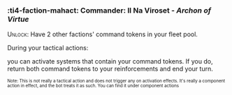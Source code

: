 ### :ti4-faction-mahact: **Commander**: Il Na Viroset - _Archon of Virtue_

<span style="font-variant:small-caps;">Unlock</span>: Have 2 other factions' command tokens in your fleet pool.

During your tactical actions:

you can activate systems that contain your command tokens. If you do, return both command tokens to your reinforcements and end your turn. 

<sup><sub>Note: This is not really a tactical action and does not trigger any on activation effects. It's really a component action in effect, and the bot treats it as such. You can find it under component actions</sub></sup>
